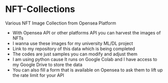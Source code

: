 # NFT-Collections
Various NFT Image Collection from Opensea Platform<br/>
- With Opensea API or other platforms API you can harvest the images of NFTs
- I wanna use these images for my university ML/DL project
- Link to my repository of this data which is being completed
- The codes are just samples you can modify and adjust them
- I am using python cause It runs on Google Colab and I have access to my Google Drive to store the data
- You can also fill a form that is available on Opensea to ask them to lift up the rate limit for your API
